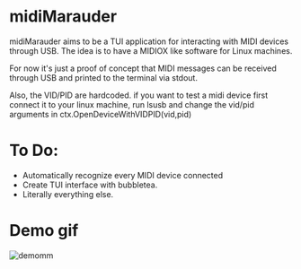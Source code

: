 # midiMarauder
midiMarauder aims to be a TUI application for interacting with MIDI devices through USB. The idea is to have a MIDIOX like software for Linux machines.

For now it's just a proof of concept that MIDI messages can be received through USB and printed to the terminal via stdout.

Also, the VID/PID are hardcoded. if you want to  test a midi device first connect it to your linux machine, run lsusb and change the vid/pid arguments in ctx.OpenDeviceWithVIDPID(vid,pid)

# To Do:

* Automatically recognize every MIDI device connected
* Create TUI interface with bubbletea.
* Literally everything else.


# Demo gif



![demomm](https://user-images.githubusercontent.com/89623002/232940462-6cc3261d-ce73-4edb-aaa4-c7e4df74f851.gif)
